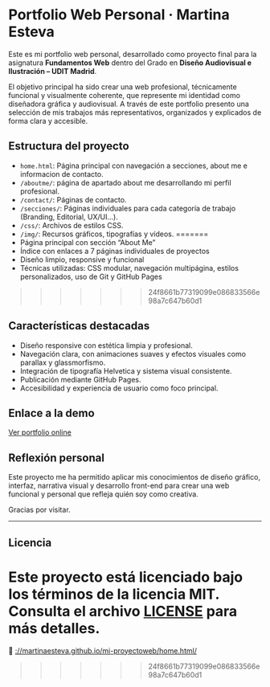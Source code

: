 # Portfolio Web Personal · Martina Esteva

Este es mi portfolio web personal, desarrollado como proyecto final para la asignatura **Fundamentos Web** dentro del Grado en **Diseño Audiovisual e Ilustración – UDIT Madrid**.

El objetivo principal ha sido crear una web profesional, técnicamente funcional y visualmente coherente, que represente mi identidad como diseñadora gráfica y audiovisual. A través de este portfolio presento una selección de mis trabajos más representativos, organizados y explicados de forma clara y accesible.

## Estructura del proyecto


- `home.html`: Página principal con navegación a secciones, about me e informacion de contacto.
- `/aboutme/`: página de apartado about me desarrollando mi perfil profesional.
- `/contact/`: Páginas de contacto.
- `/secciones/`: Páginas individuales para cada categoría de trabajo (Branding, Editorial, UX/UI...).
- `/css/`: Archivos de estilos CSS.
- `/img/`: Recursos gráficos, tipografías y vídeos.
=======
- Página principal con sección “About Me”
- Índice con enlaces a 7 páginas individuales de proyectos
- Diseño limpio, responsive y funcional
- Técnicas utilizadas: CSS modular, navegación multipágina, estilos personalizados, uso de Git y GitHub Pages
>>>>>>> 24f8661b77319099e086833566e98a7c647b60d1

##  Características destacadas

- Diseño responsive con estética limpia y profesional.
- Navegación clara, con animaciones suaves y efectos visuales como parallax y glassmorfismo.
- Integración de tipografía Helvetica y sistema visual consistente.
- Publicación mediante GitHub Pages.
- Accesibilidad y experiencia de usuario como foco principal.

##  Enlace a la demo

 [Ver portfolio online](https://martinaesteva.github.io/mi-proyectoweb/)

##  Reflexión personal

Este proyecto me ha permitido aplicar mis conocimientos de diseño gráfico, interfaz, narrativa visual y desarrollo front-end para crear una web funcional y personal que refleja quién soy como creativa.

Gracias por visitar.

---

##  Licencia

Este proyecto está licenciado bajo los términos de la licencia MIT. Consulta el archivo [LICENSE](LICENSE) para más detalles.
=======
🔗 [://martinaesteva.github.io/mi-proyectoweb/home.html/](https://martinaesteva.github.io/mi-proyectoweb/home.html)
>>>>>>> 24f8661b77319099e086833566e98a7c647b60d1
